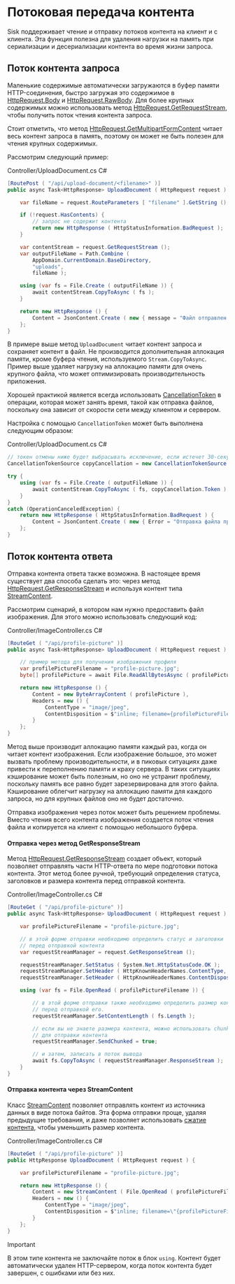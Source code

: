 # Потоковая передача контента

Sisk поддерживает чтение и отправку потоков контента на клиент и с клиента. Эта функция полезна для удаления нагрузки на память при сериализации и десериализации контента во время жизни запроса.

## Поток контента запроса

Маленькие содержимые автоматически загружаются в буфер памяти HTTP-соединения, быстро загружая это содержимое в [HttpRequest.Body](/api/Sisk.Core.Http.HttpRequest.Body) и [HttpRequest.RawBody](/api/Sisk.Core.Http.HttpRequest.RawBody). Для более крупных содержимых можно использовать метод [HttpRequest.GetRequestStream](/api/Sisk.Core.Http.HttpRequest.GetRequestStream), чтобы получить поток чтения контента запроса.

Стоит отметить, что метод [HttpRequest.GetMultipartFormContent](/api/Sisk.Core.Http.HttpRequest.GetMultipartFormContent) читает весь контент запроса в память, поэтому он может не быть полезен для чтения крупных содержимых.

Рассмотрим следующий пример:

<div class="script-header">
    <span>
        Controller/UploadDocument.cs
    </span>
    <span>
        C#
    </span>
</div>

```csharp
[RoutePost ( "/api/upload-document/<filename>" )]
public async Task<HttpResponse> UploadDocument ( HttpRequest request ) {

    var fileName = request.RouteParameters [ "filename" ].GetString ();

    if (!request.HasContents) {
        // запрос не содержит контента
        return new HttpResponse ( HttpStatusInformation.BadRequest );
    }

    var contentStream = request.GetRequestStream ();
    var outputFileName = Path.Combine (
        AppDomain.CurrentDomain.BaseDirectory,
        "uploads",
        fileName );

    using (var fs = File.Create ( outputFileName )) {
        await contentStream.CopyToAsync ( fs );
    }

    return new HttpResponse () {
        Content = JsonContent.Create ( new { message = "Файл отправлен успешно." } )
    };
}
```

В примере выше метод `UploadDocument` читает контент запроса и сохраняет контент в файл. Не производится дополнительная аллокация памяти, кроме буфера чтения, используемого `Stream.CopyToAsync`. Пример выше удаляет нагрузку на аллокацию памяти для очень крупного файла, что может оптимизировать производительность приложения.

Хорошей практикой является всегда использовать [CancellationToken](https://learn.microsoft.com/pt-br/dotnet/api/system.threading.cancellationtoken) в операции, которая может занять время, такой как отправка файлов, поскольку она зависит от скорости сети между клиентом и сервером.

Настройка с помощью `CancellationToken` может быть выполнена следующим образом:

<div class="script-header">
    <span>
        Controller/UploadDocument.cs
    </span>
    <span>
        C#
    </span>
</div>

```csharp
// токен отмены ниже будет выбрасывать исключение, если истечет 30-секундный таймаут.
CancellationTokenSource copyCancellation = new CancellationTokenSource ( delay: TimeSpan.FromSeconds ( 30 ) );

try {
    using (var fs = File.Create ( outputFileName )) {
        await contentStream.CopyToAsync ( fs, copyCancellation.Token );
    }
}
catch (OperationCanceledException) {
    return new HttpResponse ( HttpStatusInformation.BadRequest ) {
        Content = JsonContent.Create ( new { Error = "Отправка файла превысила максимальное время отправки (30 секунд)." } )
    };
}
```

## Поток контента ответа
Отправка контента ответа также возможна. В настоящее время существует два способа сделать это: через метод [HttpRequest.GetResponseStream](/api/Sisk.Core.Http.HttpRequest.GetResponseStream) и используя контент типа [StreamContent](https://learn.microsoft.com/pt-br/dotnet/api/system.net.http.streamcontent?view=net-9.0).

Рассмотрим сценарий, в котором нам нужно предоставить файл изображения. Для этого можно использовать следующий код:

<div class="script-header">
    <span>
        Controller/ImageController.cs
    </span>
    <span>
        C#
    </span>
</div>

```csharp
[RouteGet ( "/api/profile-picture" )]
public async Task<HttpResponse> UploadDocument ( HttpRequest request ) {

    // пример метода для получения изображения профиля
    var profilePictureFilename = "profile-picture.jpg";
    byte[] profilePicture = await File.ReadAllBytesAsync ( profilePictureFilename );

    return new HttpResponse () {
        Content = new ByteArrayContent ( profilePicture ),
        Headers = new () {
            ContentType = "image/jpeg",
            ContentDisposition = $"inline; filename={profilePictureFilename}"
        }
    };
}
```

Метод выше производит аллокацию памяти каждый раз, когда он читает контент изображения. Если изображение большое, это может вызвать проблему производительности, и в пиковых ситуациях даже привести к переполнению памяти и краху сервера. В таких ситуациях кэширование может быть полезным, но оно не устранит проблему, поскольку память все равно будет зарезервирована для этого файла. Кэширование облегчит нагрузку на аллокацию памяти для каждого запроса, но для крупных файлов оно не будет достаточно.

Отправка изображения через поток может быть решением проблемы. Вместо чтения всего контента изображения создается поток чтения файла и копируется на клиент с помощью небольшого буфера.

#### Отправка через метод GetResponseStream

Метод [HttpRequest.GetResponseStream](/api/Sisk.Core.Http.HttpRequest.GetResponseStream) создает объект, который позволяет отправлять части HTTP-ответа по мере подготовки потока контента. Этот метод более ручной, требующий определения статуса, заголовков и размера контента перед отправкой контента.

<div class="script-header">
    <span>
        Controller/ImageController.cs
    </span>
    <span>
        C#
    </span>
</div>

```csharp
[RouteGet ( "/api/profile-picture" )]
public async Task<HttpResponse> UploadDocument ( HttpRequest request ) {

    var profilePictureFilename = "profile-picture.jpg";

    // в этой форме отправки необходимо определить статус и заголовки
    // перед отправкой контента
    var requestStreamManager = request.GetResponseStream ();

    requestStreamManager.SetStatus ( System.Net.HttpStatusCode.OK );
    requestStreamManager.SetHeader ( HttpKnownHeaderNames.ContentType, "image/jpeg" );
    requestStreamManager.SetHeader ( HttpKnownHeaderNames.ContentDisposition, $"inline; filename={profilePictureFilename}" );

    using (var fs = File.OpenRead ( profilePictureFilename )) {

        // в этой форме отправки также необходимо определить размер контента
        // перед отправкой его.
        requestStreamManager.SetContentLength ( fs.Length );

        // если вы не знаете размера контента, можно использовать chunked-encoding
        // для отправки контента
        requestStreamManager.SendChunked = true;

        // и затем, записать в поток вывода
        await fs.CopyToAsync ( requestStreamManager.ResponseStream );
    }
}
```

#### Отправка контента через StreamContent

Класс [StreamContent](https://learn.microsoft.com/pt-br/dotnet/api/system.net.http.streamcontent?view=net-9.0) позволяет отправлять контент из источника данных в виде потока байтов. Эта форма отправки проще, удаляя предыдущие требования, и даже позволяет использовать [сжатие контента](/docs/fundamentals/responses#gzip-deflate-and-brotli-compression), чтобы уменьшить размер контента.

<div class="script-header">
    <span>
        Controller/ImageController.cs
    </span>
    <span>
        C#
    </span>
</div>

```csharp
[RouteGet ( "/api/profile-picture" )]
public HttpResponse UploadDocument ( HttpRequest request ) {

    var profilePictureFilename = "profile-picture.jpg";

    return new HttpResponse () {
        Content = new StreamContent ( File.OpenRead ( profilePictureFilename ) ),
        Headers = new () {
            ContentType = "image/jpeg",
            ContentDisposition = $"inline; filename=\"{profilePictureFilename}\""
        }
    };
}
```

> [!IMPORTANT]
>
> В этом типе контента не заключайте поток в блок `using`. Контент будет автоматически удален HTTP-сервером, когда поток контента будет завершен, с ошибками или без них.